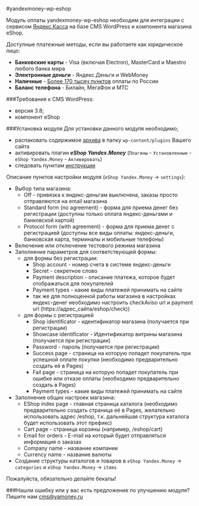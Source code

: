 #yandexmoney-wp-eshop

Модуль оплаты yandexmoney-wp-eshop необходим для интеграции с сервисом [Яндекс.Касса](http://kassa.yandex.ru/) на базе CMS WordPress и компонента магазина eShop. 

Доступные платежные методы, если вы работаете как юридическое лицо:
* **Банковские карты** -  Visa (включая Electron), MasterCard и Maestro любого банка мира
* **Электронные деньги** - Яндекс.Деньги и WebMoney
* **Наличные** - [Более 170 тысяч пунктов](https://money.yandex.ru/pay/doc.xml?id=526209) оплаты по России
* **Баланс телефона** - Билайн, МегаФон и МТС

###Требования к CMS WordPress:
* версия 3.8;
* компонент eShop

###Установка модуля
Для установки данного модуля необходимо;
* распаковать содержимое [архива](https://github.com/yandex-money/yandex-money-cms-wp-eshop/archive/master.zip) в папку `wp-content/plugins` Вашего сайта
* активировать плагин ***eShop Yandex.Money*** (`Плагины` - `Установленные` - `eShop Yandex.Money` - `Активировать`)
* следовать пунктам [инструкции](https://github.com/yandex-money/yandex-money-cms-wp-eshop/raw/master/WordPress.pdf)

Описание пунктов настройки модуля (`eShop Yandex.Money` -> `settings`):
* Выбор типа магазина:
	* Off - привязка к яндекс-деньгам выключена, заказы просто отправляются на email магазина
	* Standard form (no agreement) - форма для приема денег без регистрации (доступны только оплата яндекс-деньгами и банковской картой)
	* Protocol form (with agreement) - форма для приема денег с регистрацией (доступны все виды оплаты: яндекс-деньги, банковская карта, терминалы и мобильные телефоны)
* Включение или отключение тестового режима магазина
* Заполнение параметров для соответствующей формы:
	* для формы без регистрации:
		* Shop account - номер счета в системе яндекс-деньги
		* Secret - секретное слово
		* Payment description - описание платежа, которое будет отображаться для покупателей
		* Payment types - какие виды платежей принимать на сайте
		* так же для полноценной работы магазина в настройках яндекс-денег необходимо настроить checkAviso url и payment url (https://адрес_сайта/eshop/check))
	* для формы с регистрацией
		* Shop identificator - идентификатор магазина (получается при регистрации)
		* Showcase identificator - Идентификатор витрины магазина (получается при регистрации)
		* Password - пароль (получается при регистрации)
		* Success page - страница на которую попадет покупатель при успешной оплате покупки (необходимо предварительно создать её в Pages)
		* Fail page - страница на которую попадет покупатель при ошибке или отказе оплаты (необходимо предварительно создать в Pages)
		* Payment types - какие виды платежей принимать на сайте
* Заполнение общих настроек магазина:
	* EShop index page - главная страница каталога (необходимо предварительно создать страница её в Pages, желательно использовать адрес /eshop, т.к. дальнейшая структура каталога будет использовать этот префикс)
	* Cart page - страница корзины (например, /eshop/cart)
	* Email for orders - E-mail на который будет отправляться информация о заказах
	* Company name - название компании
	* Currency name - название валюты
* Создание структуры каталогов и товаров в `eShop Yandex.Money` -> `categories` и `eShop Yandex.Money` -> `items`

Пожалуйста, обязательно делайте бекапы!

###Нашли ошибку или у вас есть предложение по улучшению модуля?
Пишите нам cms@yamoney.ru